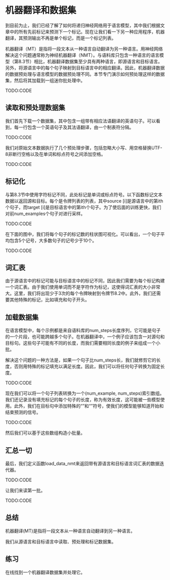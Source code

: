 

<!--
 * @version:
 * @Author:  StevenJokes https://github.com/StevenJokes
 * @Date: 2020-07-29 21:34:28
 * @LastEditors:  StevenJokes https://github.com/StevenJokes
 * @LastEditTime: 2020-07-29 21:41:14
 * @Description:Machine translation (MT)
 * @TODO::
 * @Reference:http://preview.d2l.ai/d2l-en/master/chapter_recurrent-modern/machine-translation-and-dataset.html
-->

# 机器翻译和数据集

到目前为止，我们已经了解了如何将递归神经网络用于语言模型，其中我们根据文章中的所有先前标记来预测下一个标记。现在让我们看一下另一种应用程序，机器翻译，其预测输出不再是单个标记，而是一个标记列表。

机器翻译（MT）是指将一段文本从一种语言自动翻译为另一种语言。用神经网络解决这个问题通常称为神经机器翻译（NMT）。与语料库只包含一种语言的语言模型（第8.3节）相比，机器翻译数据集至少具有两种语言，即源语言和目标语言。另外，将源语言中的每个句子映射到目标语言中的相应翻译。因此，机器翻译数据的数据预处理与语言模型的数据预处理不同。本节专门演示如何预处理这样的数据集，然后将其加载到一组迷你批处理中。

TODO:CODE

## 读取和预处理数据集

我们首先下载一个数据集，其中包含一组带有相应法语翻译的英语句子。可以看到，每一行包含一个英语句子及其法语翻译，由一个制表符分隔。

TODO:CODE

我们对原始文本数据执行了几个预处理步骤，包括忽略大小写、用空格替换UTF-8非断行空格以及在单词和标点符号之间添加空格。

TODO:CODE

## 标记化

与第8.3节中使用字符标记不同，此处标记是单词或标点符号。以下函数标记文本数据以返回源和目标。每个是令牌列表的列表，其中source [i]是源语言中的第ith个句子，而target [i]是目标语言中的第ith个句子。为了使后面的训练更快，我们对前num_examples个句子对进行采样。

TODO:CODE

在下面的图中，我们将每个句子的标记数的柱状图可视化。可以看出，一个句子平均包含5个记号，大多数句子的记号少于10个。

TODO:CODE

## 词汇表

由于源语言中的标记可能与目标语言中的标记不同，因此我们需要为每个标记构建一个词汇表。由于我们使用单词而不是字符作为标记，这使得词汇表的大小非常大。这里，我们将出现少于3次的每个令牌映射到<unk>令牌节8.2中。此外，我们还需要其他特殊的标记，比如填充和句子开头。

## 加载数据集

在语言模型中，每个示例都是来自语料库的num_steps长度序列，它可能是句子的一个片段，也可能跨越多个句子。在机器翻译中，一个例子应该包含一对源句和目标句。这些句子可能有不同的长度，而我们需要相同长度的例子来组成一个小批。

解决这个问题的一种方法是，如果一个句子比num_steps长，我们就修剪它的长度，否则用特殊的<pad>标记填充以满足长度。因此，我们可以将任何句子转换为固定长度。

TODO:CODE

现在我们可以将一个句子列表转换为一个(num_example, num_steps)索引数组。我们还记录没有填充标记的每个句子的长度，称为有效长度，这可能被一些模型使用。此外，我们在目标句中添加特殊的“<bos>”和“<eos>”符号，使我们的模型能够知道开始和结束预测的信号。

TODO:CODE

然后我们可以基于这些数组构造小批量。

## 汇总一切

最后，我们定义函数load_data_nmt来返回带有源语言和目标语言词汇表的数据迭代器。

TODO:CODE

让我们来读第一批。

TODO:CODE

## 总结

机器翻译(MT)是指将一段文本从一种语言自动翻译到另一种语言。

我们从源语言和目标语言中读取、预处理和标记数据集。

## 练习

在线找到一个机器翻译数据集并处理它。
